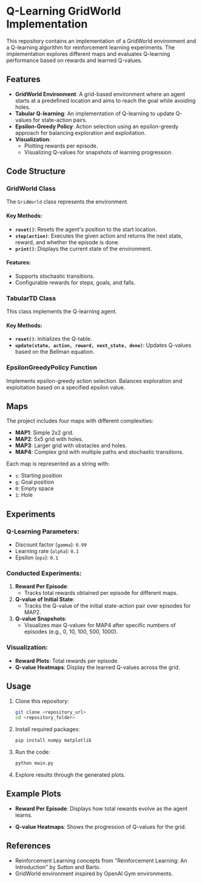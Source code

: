 # Q-Learning GridWorld Implementation

This repository contains an implementation of a GridWorld environment and a Q-learning algorithm for reinforcement learning experiments. The implementation explores different maps and evaluates Q-learning performance based on rewards and learned Q-values.

## Features

- **GridWorld Environment**: A grid-based environment where an agent starts at a predefined location and aims to reach the goal while avoiding holes.
- **Tabular Q-learning**: An implementation of Q-learning to update Q-values for state-action pairs.
- **Epsilon-Greedy Policy**: Action selection using an epsilon-greedy approach for balancing exploration and exploitation.
- **Visualization**: 
  - Plotting rewards per episode.
  - Visualizing Q-values for snapshots of learning progression.

## Code Structure

### GridWorld Class
The `GridWorld` class represents the environment. 

#### Key Methods:
- **`reset()`**: Resets the agent's position to the start location.
- **`step(action)`**: Executes the given action and returns the next state, reward, and whether the episode is done.
- **`print()`**: Displays the current state of the environment.

#### Features:
- Supports stochastic transitions.
- Configurable rewards for steps, goals, and falls.

### TabularTD Class
This class implements the Q-learning agent.

#### Key Methods:
- **`reset()`**: Initializes the Q-table.
- **`update(state, action, reward, next_state, done)`**: Updates Q-values based on the Bellman equation.

### EpsilonGreedyPolicy Function
Implements epsilon-greedy action selection. Balances exploration and exploitation based on a specified epsilon value.

## Maps
The project includes four maps with different complexities:
- **MAP1**: Simple 2x2 grid.
- **MAP2**: 5x5 grid with holes.
- **MAP3**: Larger grid with obstacles and holes.
- **MAP4**: Complex grid with multiple paths and stochastic transitions.

Each map is represented as a string with:
- `s`: Starting position
- `g`: Goal position
- `0`: Empty space
- `1`: Hole

## Experiments

### Q-Learning Parameters:
- Discount factor (`gamma`): `0.99`
- Learning rate (`alpha`): `0.1`
- Epsilon (`eps`): `0.1`

### Conducted Experiments:
1. **Reward Per Episode**:
   - Tracks total rewards obtained per episode for different maps.
2. **Q-value of Initial State**:
   - Tracks the Q-value of the initial state-action pair over episodes for MAP2.
3. **Q-value Snapshots**:
   - Visualizes max Q-values for MAP4 after specific numbers of episodes (e.g., 0, 10, 100, 500, 1000).

### Visualization:
- **Reward Plots**: Total rewards per episode.
- **Q-value Heatmaps**: Display the learned Q-values across the grid.

## Usage

1. Clone this repository:
   ```bash
   git clone <repository_url>
   cd <repository_folder>
   ```

2. Install required packages:
   ```bash
   pip install numpy matplotlib
   ```

3. Run the code:
   ```bash
   python main.py
   ```

4. Explore results through the generated plots.

## Example Plots
- **Reward Per Episode**:
  Displays how total rewards evolve as the agent learns.

- **Q-value Heatmaps**:
  Shows the progression of Q-values for the grid.

## References
- Reinforcement Learning concepts from "Reinforcement Learning: An Introduction" by Sutton and Barto.
- GridWorld environment inspired by OpenAI Gym environments.
